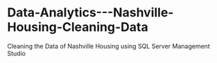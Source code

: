 # Data-Analytics---Nashville-Housing-Cleaning-Data
Cleaning the Data of Nashville Housing using SQL Server Management Studio
